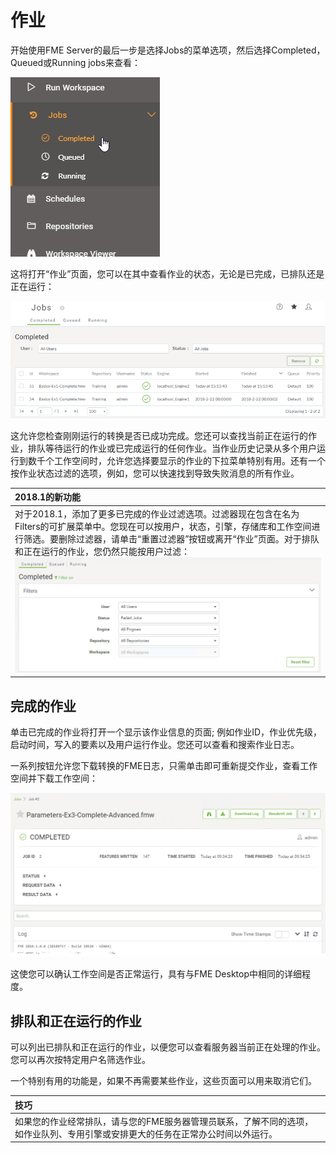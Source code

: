 # 作业

开始使用FME Server的最后一步是选择Jobs的菜单选项，然后选择Completed，Queued或Running jobs来查看：

[![](../.gitbook/assets/img1.035.jobshistory.png)](https://github.com/xuhengxx/FMETraining-1/tree/f1cdae5373cf9425ee2d148732792713c9043d44/ServerAuthoring1Basics/Images/Img1.035.JobsHistory.png)

这将打开“作业”页面，您可以在其中查看作业的状态，无论是已完成，已排队还是正在运行：

[![](../.gitbook/assets/img1.036.jobslisting.png)](https://github.com/xuhengxx/FMETraining-1/tree/f1cdae5373cf9425ee2d148732792713c9043d44/ServerAuthoring1Basics/Images/Img1.036.JobsListing.png)

这允许您检查刚刚运行的转换是否已成功完成。您还可以查找当前正在运行的作业，排队等待运行的作业或已完成运行的任何作业。当作业历史记录从多个用户运行到数千个工作空间时，允许您选择要显示的作业的下拉菜单特别有用。还有一个按作业状态过滤的选项，例如，您可以快速找到导致失败消息的所有作业。

|  2018.1的新功能 |
| :--- |
|  对于2018.1，添加了更多已完成的作业过滤选项。过滤器现在包含在名为Filters的可扩展菜单中。您现在可以按用户，状态，引擎，存储库和工作空间进行筛选。要删除过滤器，请单击“重置过滤器”按钮或离开“作业”页面。对于排队和正在运行的作业，您仍然只能按用户过滤： [![](../.gitbook/assets/img1.037.newjobfiltering.png)](https://github.com/xuhengxx/FMETraining-1/tree/f1cdae5373cf9425ee2d148732792713c9043d44/ServerAuthoring1Basics/Images/Img1.037.NewJobFiltering.png) |

## 完成的作业

单击已完成的作业将打开一个显示该作业信息的页面; 例如作业ID，作业优先级，启动时间，写入的要素以及用户运行作业。您还可以查看和搜索作业日志。

一系列按钮允许您下载转换的FME日志，只需单击即可重新提交作业，查看工作空间并下载工作空间：

[![](../.gitbook/assets/img1.038.jobsummarymenu.png)](https://github.com/xuhengxx/FMETraining-1/tree/f1cdae5373cf9425ee2d148732792713c9043d44/ServerAuthoring1Basics/Images/Img1.038.JobSummaryMenu.png)

这使您可以确认工作空间是否正常运行，具有与FME Desktop中相同的详细程度。

## 排队和正在运行的作业

可以列出已排队和正在运行的作业，以便您可以查看服务器当前正在处理的作业。您可以再次按特定用户名筛选作业。

一个特别有用的功能是，如果不再需要某些作业，这些页面可以用来取消它们。

|  技巧 |
| :--- |
|  如果您的作业经常排队，请与您的FME服务器管理员联系，了解不同的选项，如作业队列、专用引擎或安排更大的任务在正常办公时间以外运行。 |

